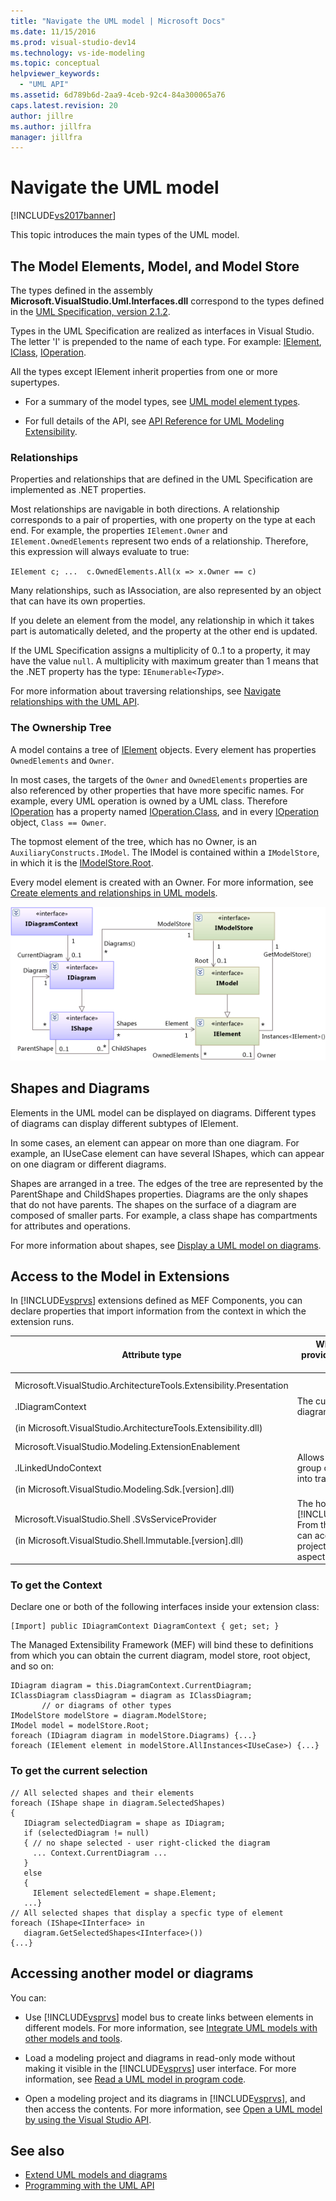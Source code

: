 ```yaml
---
title: "Navigate the UML model | Microsoft Docs"
ms.date: 11/15/2016
ms.prod: visual-studio-dev14
ms.technology: vs-ide-modeling
ms.topic: conceptual
helpviewer_keywords:
  - "UML API"
ms.assetid: 6d789b6d-2aa9-4ceb-92c4-84a300065a76
caps.latest.revision: 20
author: jillre
ms.author: jillfra
manager: jillfra
---
```

# Navigate the UML model
[!INCLUDE[vs2017banner](../includes/vs2017banner.md)]

This topic introduces the main types of the UML model.

## The Model Elements, Model, and Model Store
 The types defined in the assembly **Microsoft.VisualStudio.Uml.Interfaces.dll** correspond to the types defined in the [UML Specification, version 2.1.2](https://www.omg.org/spec/UML/2.1.2/Superstructure/PDF/).

 Types in the UML Specification are realized as interfaces in Visual Studio. The letter 'I' is prepended to the name of each type. For example: [IElement](/previous-versions/dd516035(v=vs.140)), [IClass](/previous-versions/dd523539%28v%3dvs.140%29), [IOperation](/previous-versions/dd481186(v=vs.140)).

 All the types except IElement inherit properties from one or more supertypes.

- For a summary of the model types, see [UML model element types](../modeling/uml-model-element-types.md).

- For full details of the API, see [API Reference for UML Modeling Extensibility](../modeling/api-reference-for-uml-modeling-extensibility.md).

### Relationships
 Properties and relationships that are defined in the UML Specification are implemented as .NET properties.

 Most relationships are navigable in both directions. A relationship corresponds to a pair of properties, with one property on the type at each end. For example, the properties `IElement.Owner` and `IElement.OwnedElements` represent two ends of a relationship. Therefore, this expression will always evaluate to true:

 `IElement c; ...  c.OwnedElements.All(x => x.Owner == c)`

 Many relationships, such as IAssociation, are also represented by an object that can have its own properties.

 If you delete an element from the model, any relationship in which it takes part is automatically deleted, and the property at the other end is updated.

 If the UML Specification assigns a multiplicity of 0..1 to a property, it may have the value `null`. A multiplicity with maximum greater than 1 means that the .NET property has the type: `IEnumerable<`*Type*`>`.

 For more information about traversing relationships, see [Navigate relationships with the UML API](../modeling/navigate-relationships-with-the-uml-api.md).

### The Ownership Tree
 A model contains a tree of [IElement](/previous-versions/dd516035(v=vs.140)) objects. Every element has properties `OwnedElements` and `Owner`.

 In most cases, the targets of the `Owner` and `OwnedElements` properties are also referenced by other properties that have more specific names. For example, every UML operation is owned by a UML class. Therefore [IOperation](/previous-versions/dd481186(v=vs.140)) has a property named [IOperation.Class](/previous-versions/dd473473%28v%3dvs.140%29), and in every [IOperation](/previous-versions/dd481186(v=vs.140)) object, `Class == Owner`.

 The topmost element of the tree, which has no Owner, is an `AuxiliaryConstructs.IModel`. The IModel is contained within a `IModelStore`, in which it is the [IModelStore.Root](/previous-versions/ee789368(v=vs.140)).

 Every model element is created with an Owner. For more information, see [Create elements and relationships in UML models](../modeling/create-elements-and-relationships-in-uml-models.md).

 ![Class diagram: Model, Diagram, Shape, and Element](../modeling/media/uml-mm1.png)

## Shapes and Diagrams
 Elements in the UML model can be displayed on diagrams. Different types of diagrams can display different subtypes of IElement.

 In some cases, an element can appear on more than one diagram. For example, an IUseCase element can have several IShapes, which can appear on one diagram or different diagrams.

 Shapes are arranged in a tree. The edges of the tree are represented by the ParentShape and ChildShapes properties. Diagrams are the only shapes that do not have parents. The shapes on the surface of a diagram are composed of smaller parts. For example, a class shape has compartments for attributes and operations.

 For more information about shapes, see [Display a UML model on diagrams](../modeling/display-a-uml-model-on-diagrams.md).

## Access to the Model in Extensions
 In [!INCLUDE[vsprvs](../includes/vsprvs-md.md)] extensions defined as MEF Components, you can declare properties that import information from the context in which the extension runs.

|Attribute type|What this provides access to|More information|
|--------------------|----------------------------------|----------------------|
|Microsoft.VisualStudio.ArchitectureTools.Extensibility.Presentation<br /><br /> .IDiagramContext<br /><br /> (in Microsoft.VisualStudio.ArchitectureTools.Extensibility.dll)|The current focus diagram.|[Define a menu command on a modeling diagram](../modeling/define-a-menu-command-on-a-modeling-diagram.md)|
|Microsoft.VisualStudio.Modeling.ExtensionEnablement<br /><br /> .ILinkedUndoContext<br /><br /> (in Microsoft.VisualStudio.Modeling.Sdk.[version].dll)|Allows you to group changes into transactions.|[Link UML model updates by using transactions](../modeling/link-uml-model-updates-by-using-transactions.md)|
|Microsoft.VisualStudio.Shell .SVsServiceProvider<br /><br /> (in Microsoft.VisualStudio.Shell.Immutable.[version].dll)|The host [!INCLUDE[vsprvs](../includes/vsprvs-md.md)]. From there you can access files, projects and other aspects.|[Open a UML model by using the Visual Studio API](../modeling/open-a-uml-model-by-using-the-visual-studio-api.md)|

### To get the Context
 Declare one or both of the following interfaces inside your extension class:

```
[Import] public IDiagramContext DiagramContext { get; set; }

```

 The Managed Extensibility Framework (MEF) will bind these to definitions from which you can obtain the current diagram, model store, root object, and so on:

```
IDiagram diagram = this.DiagramContext.CurrentDiagram;
IClassDiagram classDiagram = diagram as IClassDiagram;
       // or diagrams of other types
IModelStore modelStore = diagram.ModelStore;
IModel model = modelStore.Root;
foreach (IDiagram diagram in modelStore.Diagrams) {...}
foreach (IElement element in modelStore.AllInstances<IUseCase>) {...}
```

### To get the current selection

```
// All selected shapes and their elements
foreach (IShape shape in diagram.SelectedShapes)
{
   IDiagram selectedDiagram = shape as IDiagram;
   if (selectedDiagram != null)
   { // no shape selected - user right-clicked the diagram
     ... Context.CurrentDiagram ...
   }
   else
   {
     IElement selectedElement = shape.Element;
   ...}
// All selected shapes that display a specfic type of element
foreach (IShape<IInterface> in
   diagram.GetSelectedShapes<IInterface>())
{...}
```

## Accessing another model or diagrams
 You can:

- Use [!INCLUDE[vsprvs](../includes/vsprvs-md.md)] model bus to create links between elements in different models. For more information, see [Integrate UML models with other models and tools](../modeling/integrate-uml-models-with-other-models-and-tools.md).

- Load a modeling project and diagrams in read-only mode without making it visible in the [!INCLUDE[vsprvs](../includes/vsprvs-md.md)] user interface. For more information, see [Read a UML model in program code](../modeling/read-a-uml-model-in-program-code.md).

- Open a modeling project and its diagrams in [!INCLUDE[vsprvs](../includes/vsprvs-md.md)], and then access the contents. For more information, see [Open a UML model by using the Visual Studio API](../modeling/open-a-uml-model-by-using-the-visual-studio-api.md).

## See also

- [Extend UML models and diagrams](../modeling/extend-uml-models-and-diagrams.md)
- [Programming with the UML API](../modeling/programming-with-the-uml-api.md)
